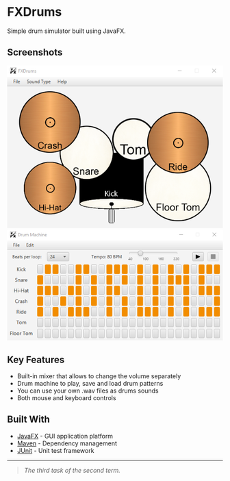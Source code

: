 # FXDrums
Simple drum simulator built using JavaFX.
## Screenshots
![screenshot](screenshot.png)
![screenshot](dmscreenshot.png)
## Key Features
* Built-in mixer that allows to change the volume separately
* Drum machine to play, save and load drum patterns
* You can use your own .wav files as drums sounds
* Both mouse and keyboard controls
## Built With
* [JavaFX](https://openjfx.io/) - GUI application platform
* [Maven](https://maven.apache.org/) - Dependency management
* [JUnit](https://junit.org/junit5/) - Unit test framework
***
> _The third task of the second term._